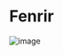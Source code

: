 # Fenrir

![image](https://github.com/CrimsonCoalition/Fenrir/assets/85753549/6d1a7d64-b21f-4126-b692-4b4f7c6a877b)
